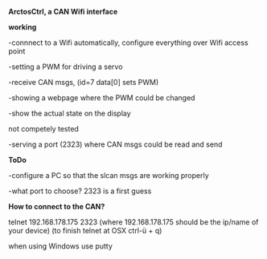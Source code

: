 **ArctosCtrl, a CAN Wifi interface** 

**working**

-connnect to a Wifi automatically, configure everything over Wifi access point

-setting a PWM for driving a servo

-receive CAN msgs, (id=7 data[0] sets PWM)

-showing a webpage where the PWM could be changed

-show the actual state on the display

not competely tested

-serving a port (2323) where CAN msgs could be read and send 

**ToDo**

-configure a PC so that the slcan msgs are working properly

-what port to choose? 2323 is a first guess

**How to connect to the CAN?**

telnet 192.168.178.175 2323   (where 192.168.178.175 should be the ip/name of your device)
(to finish telnet at OSX ctrl-ü + q)

when using Windows use putty

